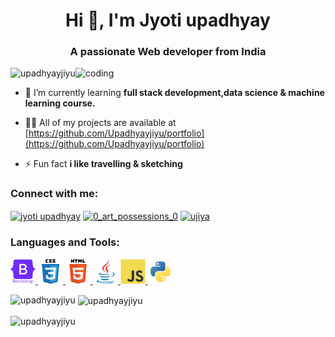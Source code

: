 
<h1 align="center">Hi 👋, I'm Jyoti upadhyay</h1>
<h3 align="center">A passionate Web developer from India</h3>
<img align="right" alt="coding" width="400" src="https://encrypted-tbn0.gstatic.com/images?q=tbn:ANd9GcQPjeKg6m_g2Ntpf4QgwAo0iyRMqI41H8g25A&s">

<p align="left"> <img src="https://komarev.com/ghpvc/?username=upadhyayjiyu&label=Profile%20views&color=0e75b6&style=flat" alt="upadhyayjiyu" /> </p>

- 🌱 I’m currently learning **full stack development,data science & machine learning course.**

- 👨‍💻 All of my projects are available at [https://github.com/Upadhyayjiyu/portfolio](https://github.com/Upadhyayjiyu/portfolio)

- ⚡ Fun fact **i like travelling & sketching**

<h3 align="left">Connect with me:</h3>
<p align="left">
<a href="https://linkedin.com/in/jyoti upadhyay" target="blank"><img align="center" src="https://raw.githubusercontent.com/rahuldkjain/github-profile-readme-generator/master/src/images/icons/Social/linked-in-alt.svg" alt="jyoti upadhyay" height="30" width="40" /></a>
<a href="https://instagram.com/0_art_possessions_0" target="blank"><img align="center" src="https://raw.githubusercontent.com/rahuldkjain/github-profile-readme-generator/master/src/images/icons/Social/instagram.svg" alt="0_art_possessions_0" height="30" width="40" /></a>
<a href="https://www.leetcode.com/ujiya" target="blank"><img align="center" src="https://raw.githubusercontent.com/rahuldkjain/github-profile-readme-generator/master/src/images/icons/Social/leet-code.svg" alt="ujiya" height="30" width="40" /></a>
</p>

<h3 align="left">Languages and Tools:</h3>
<p align="left"> <a href="https://getbootstrap.com" target="_blank" rel="noreferrer"> <img src="https://raw.githubusercontent.com/devicons/devicon/master/icons/bootstrap/bootstrap-plain-wordmark.svg" alt="bootstrap" width="40" height="40"/> </a> <a href="https://www.w3schools.com/css/" target="_blank" rel="noreferrer"> <img src="https://raw.githubusercontent.com/devicons/devicon/master/icons/css3/css3-original-wordmark.svg" alt="css3" width="40" height="40"/> </a> <a href="https://www.w3.org/html/" target="_blank" rel="noreferrer"> <img src="https://raw.githubusercontent.com/devicons/devicon/master/icons/html5/html5-original-wordmark.svg" alt="html5" width="40" height="40"/> </a> <a href="https://www.java.com" target="_blank" rel="noreferrer"> <img src="https://raw.githubusercontent.com/devicons/devicon/master/icons/java/java-original.svg" alt="java" width="40" height="40"/> </a> <a href="https://developer.mozilla.org/en-US/docs/Web/JavaScript" target="_blank" rel="noreferrer"> <img src="https://raw.githubusercontent.com/devicons/devicon/master/icons/javascript/javascript-original.svg" alt="javascript" width="40" height="40"/> </a> <a href="https://www.python.org" target="_blank" rel="noreferrer"> <img src="https://raw.githubusercontent.com/devicons/devicon/master/icons/python/python-original.svg" alt="python" width="40" height="40"/> </a> </p>

<p><img align="left" src="https://github-readme-stats.vercel.app/api/top-langs?username=upadhyayjiyu&show_icons=true&locale=en&layout=compact" alt="upadhyayjiyu" /></p>

<p>&nbsp;<img align="center" src="https://github-readme-stats.vercel.app/api?username=upadhyayjiyu&show_icons=true&locale=en" alt="upadhyayjiyu" /></p>

<p><img align="center" src="https://github-readme-streak-stats.herokuapp.com/?user=upadhyayjiyu&" alt="upadhyayjiyu" /></p>
